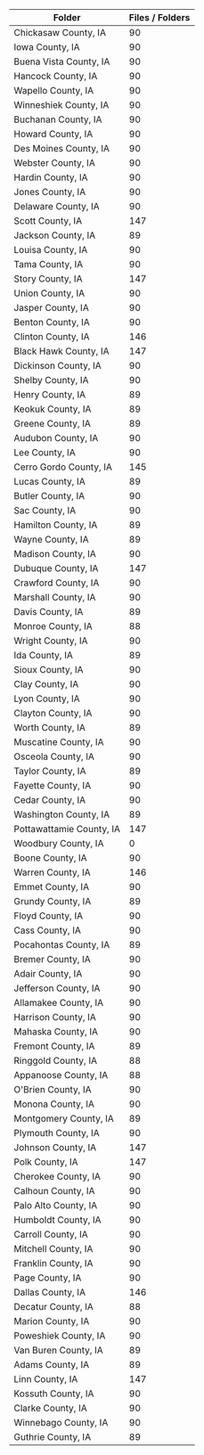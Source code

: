 | Folder                   |   Files / Folders |
|--------------------------|-------------------|
| Chickasaw County, IA     |                90 |
| Iowa County, IA          |                90 |
| Buena Vista County, IA   |                90 |
| Hancock County, IA       |                90 |
| Wapello County, IA       |                90 |
| Winneshiek County, IA    |                90 |
| Buchanan County, IA      |                90 |
| Howard County, IA        |                90 |
| Des Moines County, IA    |                90 |
| Webster County, IA       |                90 |
| Hardin County, IA        |                90 |
| Jones County, IA         |                90 |
| Delaware County, IA      |                90 |
| Scott County, IA         |               147 |
| Jackson County, IA       |                89 |
| Louisa County, IA        |                90 |
| Tama County, IA          |                90 |
| Story County, IA         |               147 |
| Union County, IA         |                90 |
| Jasper County, IA        |                90 |
| Benton County, IA        |                90 |
| Clinton County, IA       |               146 |
| Black Hawk County, IA    |               147 |
| Dickinson County, IA     |                90 |
| Shelby County, IA        |                90 |
| Henry County, IA         |                89 |
| Keokuk County, IA        |                89 |
| Greene County, IA        |                89 |
| Audubon County, IA       |                90 |
| Lee County, IA           |                90 |
| Cerro Gordo County, IA   |               145 |
| Lucas County, IA         |                89 |
| Butler County, IA        |                90 |
| Sac County, IA           |                90 |
| Hamilton County, IA      |                89 |
| Wayne County, IA         |                89 |
| Madison County, IA       |                90 |
| Dubuque County, IA       |               147 |
| Crawford County, IA      |                90 |
| Marshall County, IA      |                90 |
| Davis County, IA         |                89 |
| Monroe County, IA        |                88 |
| Wright County, IA        |                90 |
| Ida County, IA           |                89 |
| Sioux County, IA         |                90 |
| Clay County, IA          |                90 |
| Lyon County, IA          |                90 |
| Clayton County, IA       |                90 |
| Worth County, IA         |                89 |
| Muscatine County, IA     |                90 |
| Osceola County, IA       |                90 |
| Taylor County, IA        |                89 |
| Fayette County, IA       |                90 |
| Cedar County, IA         |                90 |
| Washington County, IA    |                89 |
| Pottawattamie County, IA |               147 |
| Woodbury County, IA      |                 0 |
| Boone County, IA         |                90 |
| Warren County, IA        |               146 |
| Emmet County, IA         |                90 |
| Grundy County, IA        |                89 |
| Floyd County, IA         |                90 |
| Cass County, IA          |                90 |
| Pocahontas County, IA    |                89 |
| Bremer County, IA        |                90 |
| Adair County, IA         |                90 |
| Jefferson County, IA     |                90 |
| Allamakee County, IA     |                90 |
| Harrison County, IA      |                90 |
| Mahaska County, IA       |                90 |
| Fremont County, IA       |                89 |
| Ringgold County, IA      |                88 |
| Appanoose County, IA     |                88 |
| O'Brien County, IA       |                90 |
| Monona County, IA        |                90 |
| Montgomery County, IA    |                89 |
| Plymouth County, IA      |                90 |
| Johnson County, IA       |               147 |
| Polk County, IA          |               147 |
| Cherokee County, IA      |                90 |
| Calhoun County, IA       |                90 |
| Palo Alto County, IA     |                90 |
| Humboldt County, IA      |                90 |
| Carroll County, IA       |                90 |
| Mitchell County, IA      |                90 |
| Franklin County, IA      |                90 |
| Page County, IA          |                90 |
| Dallas County, IA        |               146 |
| Decatur County, IA       |                88 |
| Marion County, IA        |                90 |
| Poweshiek County, IA     |                90 |
| Van Buren County, IA     |                89 |
| Adams County, IA         |                89 |
| Linn County, IA          |               147 |
| Kossuth County, IA       |                90 |
| Clarke County, IA        |                90 |
| Winnebago County, IA     |                90 |
| Guthrie County, IA       |                89 |